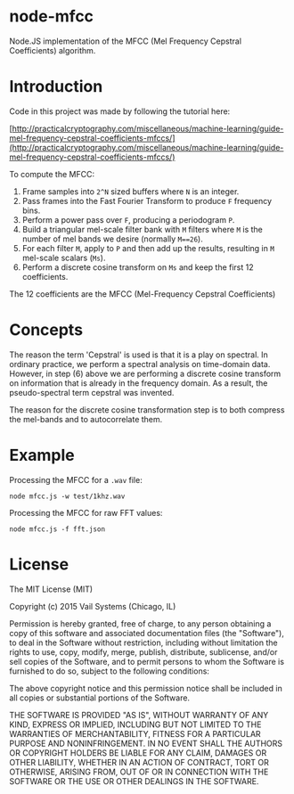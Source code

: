 # node-mfcc
Node.JS implementation of the MFCC (Mel Frequency Cepstral Coefficients) algorithm.

# Introduction

Code in this project was made by following the tutorial here:

[http://practicalcryptography.com/miscellaneous/machine-learning/guide-mel-frequency-cepstral-coefficients-mfccs/](http://practicalcryptography.com/miscellaneous/machine-learning/guide-mel-frequency-cepstral-coefficients-mfccs/)

To compute the MFCC:

1. Frame samples into `2^N` sized buffers where `N` is an integer.
2. Pass frames into the Fast Fourier Transform to produce `F` frequency bins.
3. Perform a power pass over `F`, producing a periodogram `P`.
4. Build a triangular mel-scale filter bank with `M` filters where `M` is the number of mel bands we desire (normally `M==26`).
5. For each filter `M`, apply to `P` and then add up the results, resulting in `M` mel-scale scalars (`Ms`).
6. Perform a discrete cosine transform on `Ms` and keep the first 12 coefficients.

The 12 coefficients are the MFCC (Mel-Frequency Cepstral Coefficients)

# Concepts

The reason the term 'Cepstral' is used is that it is a play on spectral. In ordinary practice, we perform a spectral analysis on
time-domain data. However, in step (6) above we are performing a discrete cosine transform on information that is already in the 
frequency domain. As a result, the pseudo-spectral term cepstral was invented.

The reason for the discrete cosine transformation step is to both compress the mel-bands and to autocorrelate them.

# Example

Processing the MFCC for a `.wav` file:

    node mfcc.js -w test/1khz.wav

Processing the MFCC for raw FFT values:

    node mfcc.js -f fft.json

# License

The MIT License (MIT)

Copyright (c) 2015 Vail Systems (Chicago, IL)

Permission is hereby granted, free of charge, to any person obtaining a copy
of this software and associated documentation files (the "Software"), to deal
in the Software without restriction, including without limitation the rights
to use, copy, modify, merge, publish, distribute, sublicense, and/or sell
copies of the Software, and to permit persons to whom the Software is
furnished to do so, subject to the following conditions:

The above copyright notice and this permission notice shall be included in all
copies or substantial portions of the Software.

THE SOFTWARE IS PROVIDED "AS IS", WITHOUT WARRANTY OF ANY KIND, EXPRESS OR
IMPLIED, INCLUDING BUT NOT LIMITED TO THE WARRANTIES OF MERCHANTABILITY,
FITNESS FOR A PARTICULAR PURPOSE AND NONINFRINGEMENT. IN NO EVENT SHALL THE
AUTHORS OR COPYRIGHT HOLDERS BE LIABLE FOR ANY CLAIM, DAMAGES OR OTHER
LIABILITY, WHETHER IN AN ACTION OF CONTRACT, TORT OR OTHERWISE, ARISING FROM,
OUT OF OR IN CONNECTION WITH THE SOFTWARE OR THE USE OR OTHER DEALINGS IN THE
SOFTWARE.
